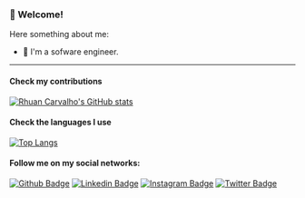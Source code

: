 ### 👋 Welcome!

Here something about me:

- 🔭 I'm a sofware engineer. 

---

#### Check my contributions 

[![Rhuan Carvalho's GitHub stats](https://github-readme-stats.vercel.app/api?username=rhuancoder&show_icons=true&theme=dark)](https://github.com/anuraghazra/github-readme-stats)

#### Check the languages I use

[![Top Langs](https://github-readme-stats.vercel.app/api/top-langs/?username=rhuancoder&theme=dark&langs_count=7)](https://github.com/anuraghazra/github-readme-stats)

#### Follow me on my social networks:
[![Github Badge](https://img.shields.io/badge/-Github-000?style=flat-square&logo=Github&logoColor=white&link=https://github.com/rhuancoder)](https://github.com/rhuancoder)
[![Linkedin Badge](https://img.shields.io/badge/-LinkedIn-blue?style=flat-square&logo=Linkedin&logoColor=white&link=https://www.linkedin.com/in/rhuancoder/)](https://www.linkedin.com/in/rhuancoder/)
[![Instagram Badge](https://img.shields.io/badge/-Instagram-C13584?style=flat-square&labelColor=C13584&logo=instagram&logoColor=white&link=https://www.instagram.com/rhuancoder/)](https://www.instagram.com/rhuancoder/)
[![Twitter Badge](https://img.shields.io/badge/-Twitter-blue?style=flat-square&labelColor=blue&logo=twitter&logoColor=white&link=https://twitter.com/rhuancoder)](https://twitter.com/rhuancoder)
